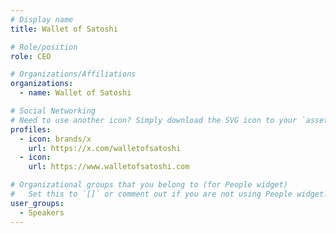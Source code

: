 ```yaml
---
# Display name
title: Wallet of Satoshi

# Role/position
role: CEO

# Organizations/Affiliations
organizations:
  - name: Wallet of Satoshi

# Social Networking
# Need to use another icon? Simply download the SVG icon to your `assets/media/icons/` folder.
profiles:
  - icon: brands/x
    url: https://x.com/walletofsatoshi
  - icon:
    url: https://www.walletofsatoshi.com

# Organizational groups that you belong to (for People widget)
#   Set this to `[]` or comment out if you are not using People widget.
user_groups:
  - Speakers
---
```

